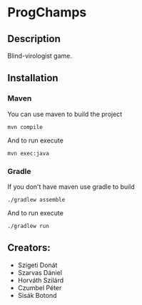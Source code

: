 # ProgChamps
## Description
Blind-virologist game.
## Installation
### Maven
You can use maven to build the project
```
mvn compile
```
And to run execute
```
mvn exec:java
```
### Gradle
If you don't have maven use gradle to build
```
./gradlew assemble
```
And to run execute
```
./gradlew run
```
## Creators:
* Szigeti Donát
* Szarvas Dániel
* Horváth Szilárd
* Czumbel Péter
* Sisák Botond